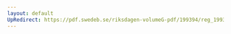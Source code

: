 ```yaml
---
layout: default
UpRedirect: https://pdf.swedeb.se/riksdagen-volumeG-pdf/199394/reg_199394/reg_199394_0267.pdf
---
```

